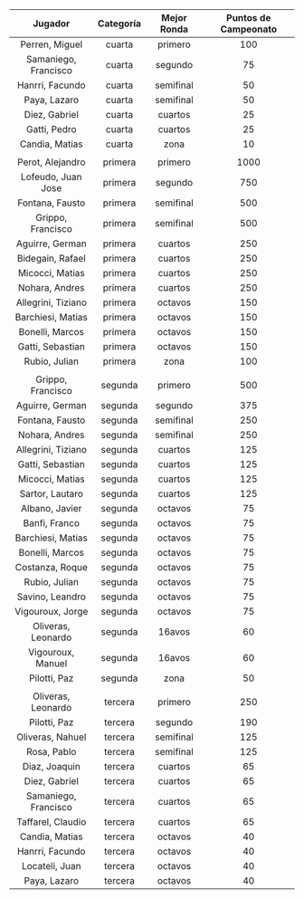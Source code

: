 |       Jugador        |  Categoría  |  Mejor Ronda  |  Puntos de Campeonato  |
|:--------------------:|:-----------:|:-------------:|:----------------------:|
|    Perren, Miguel    |   cuarta    |    primero    |          100           |
| Samaniego, Francisco |   cuarta    |    segundo    |           75           |
|   Hanrri, Facundo    |   cuarta    |   semifinal   |           50           |
|     Paya, Lazaro     |   cuarta    |   semifinal   |           50           |
|    Diez, Gabriel     |   cuarta    |    cuartos    |           25           |
|     Gatti, Pedro     |   cuarta    |    cuartos    |           25           |
|    Candia, Matias    |   cuarta    |     zona      |           10           |
|                      |             |               |                        |
|   Perot, Alejandro   |   primera   |    primero    |          1000          |
|  Lofeudo, Juan Jose  |   primera   |    segundo    |          750           |
|   Fontana, Fausto    |   primera   |   semifinal   |          500           |
|  Grippo, Francisco   |   primera   |   semifinal   |          500           |
|   Aguirre, German    |   primera   |    cuartos    |          250           |
|   Bidegain, Rafael   |   primera   |    cuartos    |          250           |
|   Micocci, Matias    |   primera   |    cuartos    |          250           |
|    Nohara, Andres    |   primera   |    cuartos    |          250           |
|  Allegrini, Tiziano  |   primera   |    octavos    |          150           |
|  Barchiesi, Matias   |   primera   |    octavos    |          150           |
|   Bonelli, Marcos    |   primera   |    octavos    |          150           |
|   Gatti, Sebastian   |   primera   |    octavos    |          150           |
|    Rubio, Julian     |   primera   |     zona      |          100           |
|                      |             |               |                        |
|  Grippo, Francisco   |   segunda   |    primero    |          500           |
|   Aguirre, German    |   segunda   |    segundo    |          375           |
|   Fontana, Fausto    |   segunda   |   semifinal   |          250           |
|    Nohara, Andres    |   segunda   |   semifinal   |          250           |
|  Allegrini, Tiziano  |   segunda   |    cuartos    |          125           |
|   Gatti, Sebastian   |   segunda   |    cuartos    |          125           |
|   Micocci, Matias    |   segunda   |    cuartos    |          125           |
|   Sartor, Lautaro    |   segunda   |    cuartos    |          125           |
|    Albano, Javier    |   segunda   |    octavos    |           75           |
|    Banfi, Franco     |   segunda   |    octavos    |           75           |
|  Barchiesi, Matias   |   segunda   |    octavos    |           75           |
|   Bonelli, Marcos    |   segunda   |    octavos    |           75           |
|   Costanza, Roque    |   segunda   |    octavos    |           75           |
|    Rubio, Julian     |   segunda   |    octavos    |           75           |
|   Savino, Leandro    |   segunda   |    octavos    |           75           |
|   Vigouroux, Jorge   |   segunda   |    octavos    |           75           |
|  Oliveras, Leonardo  |   segunda   |    16avos     |           60           |
|  Vigouroux, Manuel   |   segunda   |    16avos     |           60           |
|     Pilotti, Paz     |   segunda   |     zona      |           50           |
|                      |             |               |                        |
|  Oliveras, Leonardo  |   tercera   |    primero    |          250           |
|     Pilotti, Paz     |   tercera   |    segundo    |          190           |
|   Oliveras, Nahuel   |   tercera   |   semifinal   |          125           |
|     Rosa, Pablo      |   tercera   |   semifinal   |          125           |
|    Diaz, Joaquin     |   tercera   |    cuartos    |           65           |
|    Diez, Gabriel     |   tercera   |    cuartos    |           65           |
| Samaniego, Francisco |   tercera   |    cuartos    |           65           |
|  Taffarel, Claudio   |   tercera   |    cuartos    |           65           |
|    Candia, Matias    |   tercera   |    octavos    |           40           |
|   Hanrri, Facundo    |   tercera   |    octavos    |           40           |
|    Locateli, Juan    |   tercera   |    octavos    |           40           |
|     Paya, Lazaro     |   tercera   |    octavos    |           40           |